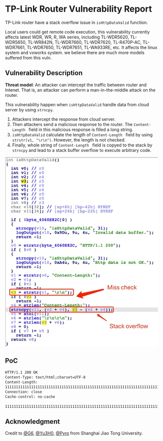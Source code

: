# TP-Link Router Vulnerability Report

TP-Link router have a stack overflow issue in `isHttpDataValid` function.

Local users could get remote code execution, this vulnerability currently affects latest WDR, WR, R, WA series, including TL-WDR5620, TL-WDR5650, TL-WR842N, TL-WDR7660, TL-WDR7620, TL-R470P-AC, TL-WDR7661, TL-WDR7650, TL-WDR7651, TL-WA933RE, etc. It affects the linux system and vxworks system. we believe there are much more models suffered from this vuln.

## Vulnerability Description

**Threat model**: An attacker can intercept the traffic between router and Intenet. That is, an attacker can perform a man-in-the-middle attack on the router.

This vulnerability happen when `isHttpDataValid` handle data from cloud server by using `strncpy`. 

1. Attackers intercept the response from cloud server. 
2. Then attackers send a malicious response to the router. The `Content-Length ` field in this malicious response is filled a long string.
3. `isHttpDataValid` calculate the length of  `Content-Length ` field by using `strstr(v1, "\r\n")`. However, the length is not checked.
4. Finally, whole string of `Content-Length ` field is copyed to the stack by `strncpy` and lead to a stack buffer overflow to execute arbitrary code.

![image-20210514161808730](phCenterXmlHandle/image-20210514161808730.png)

## PoC

```
HTTP/1.1 200 OK
Content-Type: text/html;charset=UTF-8
Content-Length: 1111111111111111111111111111111111111111111111111111111111111111111111111111111111111111111111111111
Connection: close
Cache-control: no-cache

1111111111111111111111111111111111111111111111111111111111111111111111111111111111111111111111111111
```



## Acknowledgment

Credit to [@G6](https://github.com/GANGE666), [@Yu3H0](https://github.com/Yu3H0/), [@Pyro](https://github.com/Le0nn) from Shanghai Jiao Tong University.

